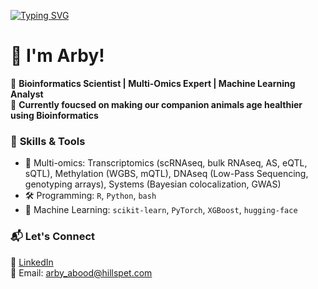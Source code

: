 [![Typing SVG](https://readme-typing-svg.demolab.com/?lines=Hi,+Welcome+to+my+github;I+talk+Bioinformatics)](https://git.io/typing-svg)

# 👋 I'm Arby!  

🔬 **Bioinformatics Scientist | Multi-Omics Expert | Machine Learning Analyst**  
🐶 **Currently foucsed on making our companion animals age healthier using Bioinformatics**  

### 🚀 **Skills & Tools**
- 🧬 Multi-omics: Transcriptomics (scRNAseq, bulk RNAseq, AS, eQTL, sQTL), Methylation (WGBS, mQTL), DNAseq (Low-Pass Sequencing, genotyping arrays), Systems (Bayesian colocalization, GWAS) 
- 🛠️ Programming: `R`, `Python`, `bash`
- 🧠 Machine Learning: `scikit-learn`, `PyTorch`, `XGBoost`, `hugging-face`

### 📬 **Let's Connect**
💼 [LinkedIn](https://www.linkedin.com/in/arby-abood-phd-7964238b/)  
📧 Email: arby_abood@hillspet.com
